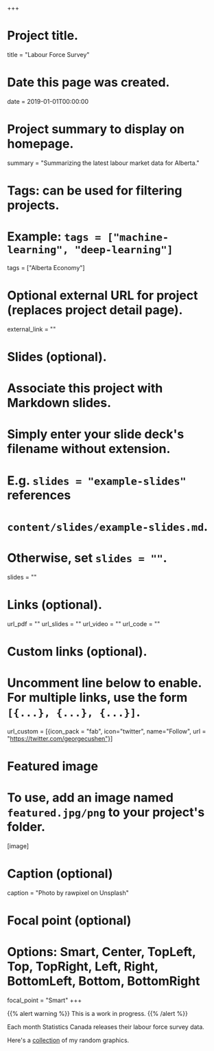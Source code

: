 +++
# Project title.
title = "Labour Force Survey"

# Date this page was created.
date = 2019-01-01T00:00:00

# Project summary to display on homepage.
summary = "Summarizing the latest labour market data for Alberta."

# Tags: can be used for filtering projects.
# Example: `tags = ["machine-learning", "deep-learning"]`
tags = ["Alberta Economy"]

# Optional external URL for project (replaces project detail page).
external_link = ""

# Slides (optional).
#   Associate this project with Markdown slides.
#   Simply enter your slide deck's filename without extension.
#   E.g. `slides = "example-slides"` references 
#   `content/slides/example-slides.md`.
#   Otherwise, set `slides = ""`.
slides = ""

# Links (optional).
url_pdf = ""
url_slides = ""
url_video = ""
url_code = ""

# Custom links (optional).
#   Uncomment line below to enable. For multiple links, use the form `[{...}, {...}, {...}]`.
url_custom = [{icon_pack = "fab", icon="twitter", name="Follow", url = "https://twitter.com/georgecushen"}]

# Featured image
# To use, add an image named `featured.jpg/png` to your project's folder. 
[image]
  # Caption (optional)
  caption = "Photo by rawpixel on Unsplash"
  
  # Focal point (optional)
  # Options: Smart, Center, TopLeft, Top, TopRight, Left, Right, BottomLeft, Bottom, BottomRight
  focal_point = "Smart"
+++

{{% alert warning %}}
This is a work in progress.
{{% /alert %}}

Each month Statistics Canada releases their labour force survey data.

Here's a [collection](https://www.trevortombe.com/post/lfs/lfs/) of my random graphics.


